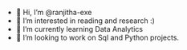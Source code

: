 - 👋 Hi, I’m @ranjitha-exe
- 👀 I’m interested in reading and research :)
- 🌱 I’m currently learning Data Analytics 
- 💞️ I’m looking to work on Sql and Python projects.



<!---
ranjitha-exe/ranjitha-exe is a ✨ special ✨ repository because its `README.md` (this file) appears on your GitHub profile.
You can click the Preview link to take a look at your changes.
--->

